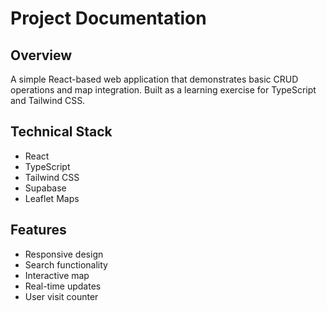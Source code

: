 # Project Documentation

## Overview
A simple React-based web application that demonstrates basic CRUD operations and map integration. Built as a learning exercise for TypeScript and Tailwind CSS.

## Technical Stack
- React
- TypeScript
- Tailwind CSS
- Supabase
- Leaflet Maps

## Features
- Responsive design
- Search functionality
- Interactive map
- Real-time updates
- User visit counter